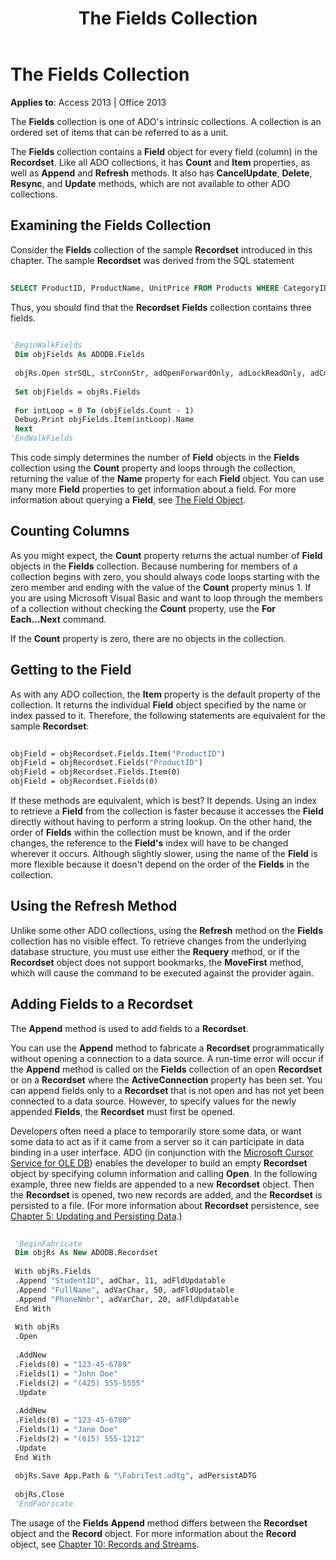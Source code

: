 ﻿---
title: The Fields Collection
TOCTitle: The Fields Collection
ms:assetid: 3bda8e5d-eceb-9605-c4d7-c1f4cc00ce6b
ms:mtpsurl: https://msdn.microsoft.com/library/JJ249154(v=office.15)
ms:contentKeyID: 48544297
ms.date: 09/18/2015
mtps_version: v=office.15
---

# The Fields Collection


**Applies to**: Access 2013 | Office 2013

The **Fields** collection is one of ADO's intrinsic collections. A collection is an ordered set of items that can be referred to as a unit.

The **Fields** collection contains a **Field** object for every field (column) in the **Recordset**. Like all ADO collections, it has **Count** and **Item** properties, as well as **Append** and **Refresh** methods. It also has **CancelUpdate**, **Delete**, **Resync**, and **Update** methods, which are not available to other ADO collections.

## Examining the Fields Collection

Consider the **Fields** collection of the sample **Recordset** introduced in this chapter. The sample **Recordset** was derived from the SQL statement

```sql 
 
SELECT ProductID, ProductName, UnitPrice FROM Products WHERE CategoryID = 7 
```

Thus, you should find that the **Recordset** **Fields** collection contains three fields.

```vb 
 
'BeginWalkFields 
 Dim objFields As ADODB.Fields 
 
 objRs.Open strSQL, strConnStr, adOpenForwardOnly, adLockReadOnly, adCmdText 
 
 Set objFields = objRs.Fields 
 
 For intLoop = 0 To (objFields.Count - 1) 
 Debug.Print objFields.Item(intLoop).Name 
 Next 
'EndWalkFields 
```

This code simply determines the number of **Field** objects in the **Fields** collection using the **Count** property and loops through the collection, returning the value of the **Name** property for each **Field** object. You can use many more **Field** properties to get information about a field. For more information about querying a **Field**, see [The Field Object](the-field-object.md).

## Counting Columns

As you might expect, the **Count** property returns the actual number of **Field** objects in the **Fields** collection. Because numbering for members of a collection begins with zero, you should always code loops starting with the zero member and ending with the value of the **Count** property minus 1. If you are using Microsoft Visual Basic and want to loop through the members of a collection without checking the **Count** property, use the **For** **Each...Next** command.

If the **Count** property is zero, there are no objects in the collection.

## Getting to the Field

As with any ADO collection, the **Item** property is the default property of the collection. It returns the individual **Field** object specified by the name or index passed to it. Therefore, the following statements are equivalent for the sample **Recordset**:

```vb 
 
objField = objRecordset.Fields.Item("ProductID") 
objField = objRecordset.Fields("ProductID") 
objField = objRecordset.Fields.Item(0) 
objField = objRecordset.Fields(0) 
```

If these methods are equivalent, which is best? It depends. Using an index to retrieve a **Field** from the collection is faster because it accesses the **Field** directly without having to perform a string lookup. On the other hand, the order of **Fields** within the collection must be known, and if the order changes, the reference to the **Field's** index will have to be changed wherever it occurs. Although slightly slower, using the name of the **Field** is more flexible because it doesn't depend on the order of the **Fields** in the collection.

## Using the Refresh Method

Unlike some other ADO collections, using the **Refresh** method on the **Fields** collection has no visible effect. To retrieve changes from the underlying database structure, you must use either the **Requery** method, or if the **Recordset** object does not support bookmarks, the **MoveFirst** method, which will cause the command to be executed against the provider again.

## Adding Fields to a Recordset

The **Append** method is used to add fields to a **Recordset**.

You can use the **Append** method to fabricate a **Recordset** programmatically without opening a connection to a data source. A run-time error will occur if the **Append** method is called on the **Fields** collection of an open **Recordset** or on a **Recordset** where the **ActiveConnection** property has been set. You can append fields only to a **Recordset** that is not open and has not yet been connected to a data source. However, to specify values for the newly appended **Fields**, the **Recordset** must first be opened.

Developers often need a place to temporarily store some data, or want some data to act as if it came from a server so it can participate in data binding in a user interface. ADO (in conjunction with the [Microsoft Cursor Service for OLE DB](microsoft-cursor-service-for-ole-db-ado-service-component.md)) enables the developer to build an empty **Recordset** object by specifying column information and calling **Open**. In the following example, three new fields are appended to a new **Recordset** object. Then the **Recordset** is opened, two new records are added, and the **Recordset** is persisted to a file. (For more information about **Recordset** persistence, see [Chapter 5: Updating and Persisting Data](chapter-5-updating-and-persisting-data.md).)

```vb 
 
 'BeginFabricate 
 Dim objRs As New ADODB.Recordset 
 
 With objRs.Fields 
 .Append "StudentID", adChar, 11, adFldUpdatable 
 .Append "FullName", adVarChar, 50, adFldUpdatable 
 .Append "PhoneNmbr", adVarChar, 20, adFldUpdatable 
 End With 
 
 With objRs 
 .Open 
 
 .AddNew 
 .Fields(0) = "123-45-6789" 
 .Fields(1) = "John Doe" 
 .Fields(2) = "(425) 555-5555" 
 .Update 
 
 .AddNew 
 .Fields(0) = "123-45-6780" 
 .Fields(1) = "Jane Doe" 
 .Fields(2) = "(615) 555-1212" 
 .Update 
 End With 
 
 objRs.Save App.Path & "\FabriTest.adtg", adPersistADTG 
 
 objRs.Close 
 'EndFabricate 
```

The usage of the **Fields** **Append** method differs between the **Recordset** object and the **Record** object. For more information about the **Record** object, see [Chapter 10: Records and Streams](chapter-10-records-and-streams.md).

